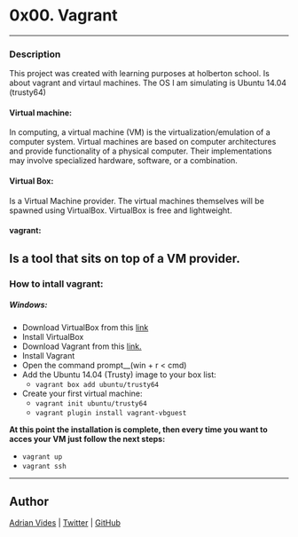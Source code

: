 # 0x00. Vagrant
---
### Description
This project was created with learning purposes at holberton school. Is about vagrant and virtaul machines.
The OS I am simulating is Ubuntu 14.04 (trusty64)
#### Virtual machine:
In computing, a virtual machine (VM) is the virtualization/emulation of a computer system. Virtual machines are based on computer architectures and provide functionality of a physical computer. Their implementations may involve specialized hardware, software, or a combination.

#### Virtual Box:
Is a Virtual Machine provider. The virtual machines themselves will be spawned using VirtualBox. VirtualBox is free and lightweight.

#### vagrant:
Is a tool that sits on top of a VM provider.
---
### How to intall vagrant:
##### Windows:
- Download VirtualBox from this [link]
- Install VirtualBox
- Download Vagrant from this [link.]
- Install Vagrant
- Open the command prompt__(win + r < cmd)
- Add the Ubuntu 14.04 (Trusty) image to your box list:
    - ```vagrant box add ubuntu/trusty64```
- Create your first virtual machine:
    - ```vagrant init ubuntu/trusty64```
    - ```vagrant plugin install vagrant-vbguest```


__At this point the installation is complete, then every time you want to acces your VM just follow the next steps:__

- ```vagrant up```
- ```vagrant ssh```
---
## Author
[Adrian Vides] | [Twitter] | [GitHub]


[link]: <https://www.virtualbox.org/wiki/Downloads>
[link.]: <https://www.vagrantup.com/downloads>
[GitHub]: <https://github.com/AdrianVides56>
[Twitter]: <https://twitter.com/termi56661>
[Adrian Vides]: <https://www.linkedin.com/in/adrian-felipe-vides-jimenez-a201401b7> 
